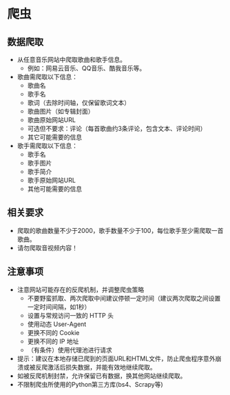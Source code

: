# 爬虫

## 数据爬取

* 从任意音乐网站中爬取歌曲和歌手信息。
    * 例如：网易云音乐、QQ音乐、酷我音乐等。
* 歌曲需爬取以下信息：
    * 歌曲名
    * 歌手名
    * 歌词（去除时间轴，仅保留歌词文本）
    * 歌曲图片（如专辑封面）
    * 歌曲原始网站URL
    * 可选但不要求：评论（每首歌曲约3条评论，包含文本、评论时间）
    * 其它可能需要的信息
* 歌手需爬取以下信息：
    * 歌手名
    * 歌手图片
    * 歌手简介
    * 歌手原始网站URL
    * 其他可能需要的信息

## 相关要求

* 爬取的歌曲数量不少于2000，歌手数量不少于100，每位歌手至少需爬取一首歌曲。
* 请勿爬取音视频内容！

## 注意事项

* 注意网站可能存在的反爬机制，并调整爬虫策略
    * 不要野蛮抓取、两次爬取中间建议停顿一定时间（建议两次爬取之间设置一定时间间隔，如1秒）
    * 设置与常规访问一致的 HTTP 头
    * 使用动态 User-Agent
    * 更换不同的 Cookie
    * 更换不同的 IP 地址
    * （有条件）使用代理池进行请求
* 提示：建议在本地存储已爬到的页面URL和HTML文件，防止爬虫程序意外崩溃或被反爬激活后损失数据，并能有效地继续爬取。
* 如被反爬机制封禁，允许保留已有数据，换其他网站继续爬取。
* 不限制爬虫所使用的Python第三方库(bs4、Scrapy等)
